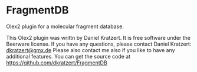 FragmentDB
======

Olex2 plugin for a molecular fragment database.

This Olex2 plugin was writtn by Daniel Kratzert. 
It is free software under the Beerware license. If you have any questions,
please contact Daniel Kratzert: dkratzert@gmx.de
Please also contact me also if you like to have any additional features.
You can get the source code at https://github.com/dkratzert/FragmentDB
 
